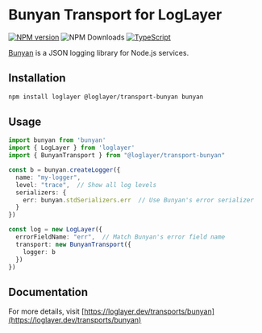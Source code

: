 # Bunyan Transport for LogLayer

[![NPM version](https://img.shields.io/npm/v/@loglayer/transport-bunyan.svg?style=flat-square)](https://www.npmjs.com/package/@loglayer/transport-bunyan)
![NPM Downloads](https://img.shields.io/npm/dm/@loglayer/transport-bunyan)
[![TypeScript](https://img.shields.io/badge/%3C%2F%3E-TypeScript-%230074c1.svg)](http://www.typescriptlang.org/)

[Bunyan](https://github.com/trentm/node-bunyan) is a JSON logging library for Node.js services.

## Installation

```bash
npm install loglayer @loglayer/transport-bunyan bunyan
```

## Usage

```typescript
import bunyan from 'bunyan'
import { LogLayer } from 'loglayer'
import { BunyanTransport } from "@loglayer/transport-bunyan"

const b = bunyan.createLogger({
  name: "my-logger",
  level: "trace",  // Show all log levels
  serializers: { 
    err: bunyan.stdSerializers.err  // Use Bunyan's error serializer
  }
})

const log = new LogLayer({
  errorFieldName: "err",  // Match Bunyan's error field name
  transport: new BunyanTransport({
    logger: b
  })
})
```

## Documentation

For more details, visit [https://loglayer.dev/transports/bunyan](https://loglayer.dev/transports/bunyan)

